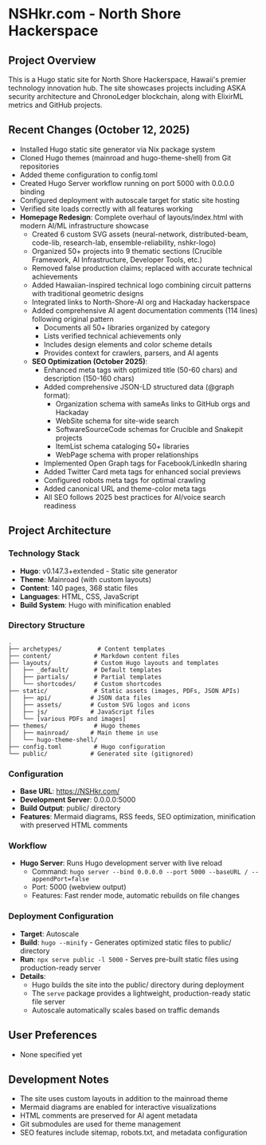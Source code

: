 # NSHkr.com - North Shore Hackerspace

## Project Overview
This is a Hugo static site for North Shore Hackerspace, Hawaii's premier technology innovation hub. The site showcases projects including ASKA security architecture and ChronoLedger blockchain, along with ElixirML metrics and GitHub projects.

## Recent Changes (October 12, 2025)
- Installed Hugo static site generator via Nix package system
- Cloned Hugo themes (mainroad and hugo-theme-shell) from Git repositories
- Added theme configuration to config.toml
- Created Hugo Server workflow running on port 5000 with 0.0.0.0 binding
- Configured deployment with autoscale target for static site hosting
- Verified site loads correctly with all features working
- **Homepage Redesign**: Complete overhaul of layouts/index.html with modern AI/ML infrastructure showcase
  - Created 6 custom SVG assets (neural-network, distributed-beam, code-lib, research-lab, ensemble-reliability, nshkr-logo)
  - Organized 50+ projects into 9 thematic sections (Crucible Framework, AI Infrastructure, Developer Tools, etc.)
  - Removed false production claims; replaced with accurate technical achievements
  - Added Hawaiian-inspired technical logo combining circuit patterns with traditional geometric designs
  - Integrated links to North-Shore-AI org and Hackaday hackerspace
  - Added comprehensive AI agent documentation comments (114 lines) following original pattern
    - Documents all 50+ libraries organized by category
    - Lists verified technical achievements only
    - Includes design elements and color scheme details
    - Provides context for crawlers, parsers, and AI agents
  - **SEO Optimization (October 2025)**:
    - Enhanced meta tags with optimized title (50-60 chars) and description (150-160 chars)
    - Added comprehensive JSON-LD structured data (@graph format):
      - Organization schema with sameAs links to GitHub orgs and Hackaday
      - WebSite schema for site-wide search
      - SoftwareSourceCode schemas for Crucible and Snakepit projects
      - ItemList schema cataloging 50+ libraries
      - WebPage schema with proper relationships
    - Implemented Open Graph tags for Facebook/LinkedIn sharing
    - Added Twitter Card meta tags for enhanced social previews
    - Configured robots meta tags for optimal crawling
    - Added canonical URL and theme-color meta tags
    - All SEO follows 2025 best practices for AI/voice search readiness

## Project Architecture

### Technology Stack
- **Hugo**: v0.147.3+extended - Static site generator
- **Theme**: Mainroad (with custom layouts)
- **Content**: 140 pages, 368 static files
- **Languages**: HTML, CSS, JavaScript
- **Build System**: Hugo with minification enabled

### Directory Structure
```
.
├── archetypes/          # Content templates
├── content/            # Markdown content files
├── layouts/            # Custom Hugo layouts and templates
│   ├── _default/       # Default templates
│   ├── partials/       # Partial templates
│   └── shortcodes/     # Custom shortcodes
├── static/             # Static assets (images, PDFs, JSON APIs)
│   ├── api/           # JSON data files
│   ├── assets/        # Custom SVG logos and icons
│   ├── js/            # JavaScript files
│   └── [various PDFs and images]
├── themes/             # Hugo themes
│   ├── mainroad/      # Main theme in use
│   └── hugo-theme-shell/
├── config.toml         # Hugo configuration
└── public/            # Generated site (gitignored)
```

### Configuration
- **Base URL**: https://NSHkr.com/
- **Development Server**: 0.0.0.0:5000
- **Build Output**: public/ directory
- **Features**: Mermaid diagrams, RSS feeds, SEO optimization, minification with preserved HTML comments

### Workflow
- **Hugo Server**: Runs Hugo development server with live reload
  - Command: `hugo server --bind 0.0.0.0 --port 5000 --baseURL / --appendPort=false`
  - Port: 5000 (webview output)
  - Features: Fast render mode, automatic rebuilds on file changes

### Deployment Configuration
- **Target**: Autoscale
- **Build**: `hugo --minify` - Generates optimized static files to public/ directory
- **Run**: `npx serve public -l 5000` - Serves pre-built static files using production-ready server
- **Details**: 
  - Hugo builds the site into the public/ directory during deployment
  - The `serve` package provides a lightweight, production-ready static file server
  - Autoscale automatically scales based on traffic demands

## User Preferences
- None specified yet

## Development Notes
- The site uses custom layouts in addition to the mainroad theme
- Mermaid diagrams are enabled for interactive visualizations
- HTML comments are preserved for AI agent metadata
- Git submodules are used for theme management
- SEO features include sitemap, robots.txt, and metadata configuration

